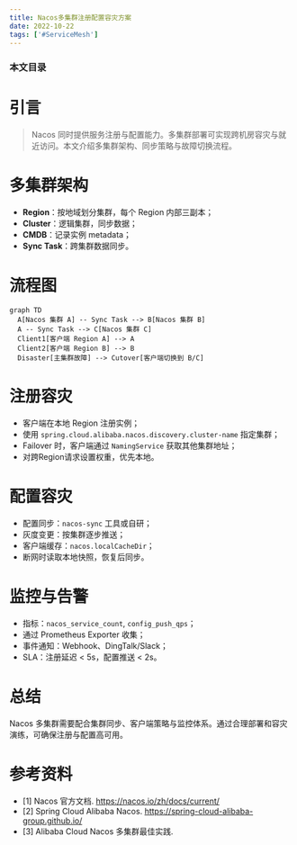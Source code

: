 ```yaml
---
title: Nacos多集群注册配置容灾方案
date: 2022-10-22
tags: ['#ServiceMesh']
---
```


### 本文目录
<!-- toc -->

# 引言
> Nacos 同时提供服务注册与配置能力。多集群部署可实现跨机房容灾与就近访问。本文介绍多集群架构、同步策略与故障切换流程。

# 多集群架构
- **Region**：按地域划分集群，每个 Region 内部三副本；
- **Cluster**：逻辑集群，同步数据；
- **CMDB**：记录实例 metadata；
- **Sync Task**：跨集群数据同步。

# 流程图
```mermaid
graph TD
  A[Nacos 集群 A] -- Sync Task --> B[Nacos 集群 B]
  A -- Sync Task --> C[Nacos 集群 C]
  Client1[客户端 Region A] --> A
  Client2[客户端 Region B] --> B
  Disaster[主集群故障] --> Cutover[客户端切换到 B/C]
```

# 注册容灾
- 客户端在本地 Region 注册实例；
- 使用 `spring.cloud.alibaba.nacos.discovery.cluster-name` 指定集群；
- Failover 时，客户端通过 `NamingService` 获取其他集群地址；
- 对跨Region请求设置权重，优先本地。

# 配置容灾
- 配置同步：`nacos-sync` 工具或自研；
- 灰度变更：按集群逐步推送；
- 客户端缓存：`nacos.localCacheDir`；
- 断网时读取本地快照，恢复后同步。

# 监控与告警
- 指标：`nacos_service_count`, `config_push_qps`；
- 通过 Prometheus Exporter 收集；
- 事件通知：Webhook、DingTalk/Slack；
- SLA：注册延迟 < 5s，配置推送 < 2s。

# 总结
Nacos 多集群需要配合集群同步、客户端策略与监控体系。通过合理部署和容灾演练，可确保注册与配置高可用。

# 参考资料
- [1] Nacos 官方文档. https://nacos.io/zh/docs/current/
- [2] Spring Cloud Alibaba Nacos. https://spring-cloud-alibaba-group.github.io/
- [3] Alibaba Cloud Nacos 多集群最佳实践.

